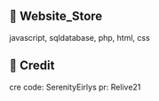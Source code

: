 ## 🎇 Website_Store
javascript, sqldatabase, php, html, css
## 🎇 Credit
cre code: SerenityEirlys
pr: Relive21
